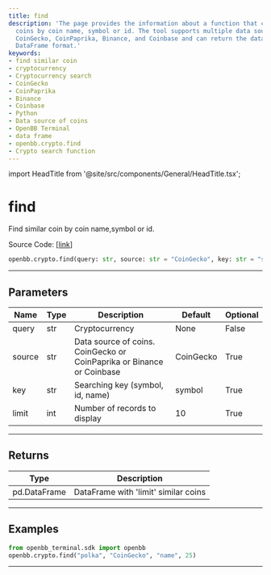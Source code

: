 ```yaml
---
title: find
description: 'The page provides the information about a function that can find similar
  coins by coin name, symbol or id. The tool supports multiple data sources including:
  CoinGecko, CoinPaprika, Binance, and Coinbase and can return the data in a Pandas
  DataFrame format.'
keywords:
- find similar coin
- cryptocurrency
- Cryptocurrency search
- CoinGecko
- CoinPaprika
- Binance
- Coinbase
- Python
- Data source of coins
- OpenBB Terminal
- data frame
- openbb.crypto.find
- Crypto search function
---
```


import HeadTitle from '@site/src/components/General/HeadTitle.tsx';

<HeadTitle title="find - Crypto - Reference | OpenBB SDK Docs" />

# find

Find similar coin by coin name,symbol or id.

Source Code: [[link](https://github.com/OpenBB-finance/OpenBBTerminal/tree/main/openbb_terminal/cryptocurrency/crypto_models.py#L9)]

```python
openbb.crypto.find(query: str, source: str = "CoinGecko", key: str = "symbol", limit: int = 10)
```

---

## Parameters

| Name | Type | Description | Default | Optional |
| ---- | ---- | ----------- | ------- | -------- |
| query | str | Cryptocurrency | None | False |
| source | str | Data source of coins.  CoinGecko or CoinPaprika or Binance or Coinbase | CoinGecko | True |
| key | str | Searching key (symbol, id, name) | symbol | True |
| limit | int | Number of records to display | 10 | True |


---

## Returns

| Type | Description |
| ---- | ----------- |
| pd.DataFrame | DataFrame with 'limit' similar coins |
---

## Examples

```python
from openbb_terminal.sdk import openbb
openbb.crypto.find("polka", "CoinGecko", "name", 25)
```

---

